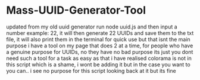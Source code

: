 # Mass-UUID-Generator-Tool
updated from my old uuid generator
run node uuid.js and then input a number example: 22, it will then generate 22 UUIDs and save them to the txt file, it will also print them in the terminal for quick use but that isnt the main purpose i have a tool on my page that does 2 at a time, for people who have a genuine purpose for UUIDs, no they have no bad purpose its just you dont need such a tool for a task as easy as that
i have realised colorama is not in this script which is a shame, i wont be adding it but in the case you want to you can.. i see no purpose for this script looking back at it but its fine 
